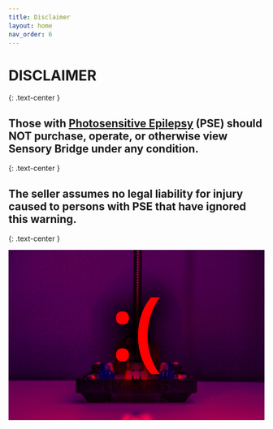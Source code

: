 ```yaml
---
title: Disclaimer
layout: home
nav_order: 6
---
```


# **DISCLAIMER**
{: .text-center }

## **Those with [Photosensitive Epilepsy](https://en.wikipedia.org/wiki/Photosensitive_epilepsy) (PSE) should NOT purchase, operate, or otherwise view Sensory Bridge under any condition.**
{: .text-center }

## **The seller assumes no legal liability for injury caused to persons with PSE that have ignored this warning.**
{: .text-center }

![SENSORY BRIDGE IS OPEN](https://github.com/connornishijima/sensory_bridge_docs/blob/main/img/sad.jpg?raw=true)
